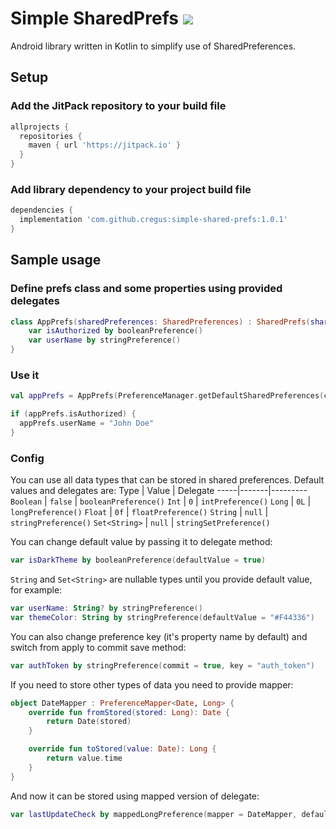 # Simple SharedPrefs [![](https://jitpack.io/v/cregus/simple-shared-prefs.svg)](https://jitpack.io/#cregus/simple-shared-prefs)
Android library written in Kotlin to simplify use of SharedPreferences.

## Setup
### Add the JitPack repository to your build file
```gradle
allprojects {
  repositories {
    maven { url 'https://jitpack.io' }
  }
}
```

### Add library dependency to your project build file
```gradle
dependencies {
  implementation 'com.github.cregus:simple-shared-prefs:1.0.1'
}
```

## Sample usage
### Define prefs class and some properties using provided delegates
```kotlin
class AppPrefs(sharedPreferences: SharedPreferences) : SharedPrefs(sharedPreferences) {
    var isAuthorized by booleanPreference()
    var userName by stringPreference()
}
```

### Use it
```kotlin
val appPrefs = AppPrefs(PreferenceManager.getDefaultSharedPreferences(context))

if (appPrefs.isAuthorized) {
  appPrefs.userName = "John Doe"
}
```

### Config
You can use all data types that can be stored in shared preferences. Default values and delegates are:
Type | Value | Delegate
-----|-------|---------
`Boolean` | `false` | `booleanPreference()`
`Int` | `0` | `intPreference()`
`Long` | `0L` | `longPreference()`
`Float` | `0f` | `floatPreference()`
`String` | `null` | `stringPreference()`
`Set<String>` | `null` | `stringSetPreference()`

You can change default value by passing it to delegate method:
```kotlin
var isDarkTheme by booleanPreference(defaultValue = true)
```

`String` and `Set<String>` are nullable types until you provide default value, for example:
```kotlin
var userName: String? by stringPreference()
var themeColor: String by stringPreference(defaultValue = "#F44336")
```

You can also change preference key (it's property name by default) and switch from apply to commit save method:
```kotlin
var authToken by stringPreference(commit = true, key = "auth_token")
```

If you need to store other types of data you need to provide mapper:
```kotlin
object DateMapper : PreferenceMapper<Date, Long> {
    override fun fromStored(stored: Long): Date {
        return Date(stored)
    }

    override fun toStored(value: Date): Long {
        return value.time
    }
}
```

And now it can be stored using mapped version of delegate:
```kotlin
var lastUpdateCheck by mappedLongPreference(mapper = DateMapper, defaultValue = Date())
```